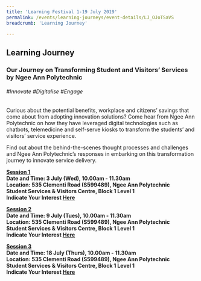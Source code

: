 ```yaml
---
title: 'Learning Festival 1-19 July 2019'
permalink: /events/learning-journeys/event-details/LJ_OJoTSaVS
breadcrumb: 'Learning Journey'

---
```



## Learning Journey 
### Our Journey on Transforming Student and Visitors’ Services by Ngee Ann Polytechnic

###### _#Innovate #Digitalise #Engage_

Curious about the potential benefits, workplace and citizens’ savings that come about from adopting innovation solutions? Come hear from Ngee Ann Polytechnic on how they have leveraged digital technologies such as chatbots, telemedicine and self-serve kiosks to transform the students’ and visitors’ service experience. 

Find out about the behind-the-scenes thought processes and challenges and Ngee Ann Polytechnic’s responses in embarking on this transformation journey to innovate service delivery.

<b><u>Session 1</u><br>
**Date and Time: 3 July (Wed), 10.00am - 11.30am** <br>
**Location: 535 Clementi Road (S599489), Ngee Ann Polytechnic <br>Student Services & Visitors Centre, Block 1 Level 1** <br>
**Indicate Your Interest [Here](https://www.eventbrite.sg/e/ngee-ann-polytechnics-journey-transforming-the-student-services-visitors-centre-3rd-run-tickets-62245081715)** 

<b><u>Session 2</u><br>
**Date and Time: 9 July (Tues), 10.00am - 11.30am** <br>
**Location: 535 Clementi Road (S599489), Ngee Ann Polytechnic <br>Student Services & Visitors Centre, Block 1 Level 1** <br>
**Indicate Your Interest [Here](https://www.eventbrite.sg/e/ngee-ann-polytechnics-journey-transforming-the-student-services-visitors-centre-tickets-61979334859)** 
  
<b><u>Session 3</u><br>
**Date and Time: 18 July (Thurs), 10.00am - 11.30am** <br>
**Location: 535 Clementi Road (S599489), Ngee Ann Polytechnic <br>Student Services & Visitors Centre, Block 1 Level 1** <br>
**Indicate Your Interest [Here](https://www.eventbrite.sg/e/ngee-ann-polytechnics-journey-transforming-the-student-services-visitors-centre-2nd-run-tickets-61979409081)** 

